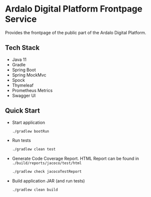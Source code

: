 # Ardalo Digital Platform Frontpage Service
Provides the frontpage of the public part of the Ardalo Digital Platform.

## Tech Stack

* Java 11
* Gradle
* Spring Boot
* Spring MockMvc
* Spock
* Thymeleaf
* Prometheus Metrics
* Swagger UI

## Quick Start

* Start application
    ```bash
    ./gradlew bootRun
    ```
* Run tests
    ```bash
    ./gradlew clean test
    ```
* Generate Code Coverage Report. HTML Report can be found in `./build/reports/jacoco/test/html`
    ```bash
    ./gradlew check jacocoTestReport
    ```
* Build application JAR (and run tests)
    ```bash
    ./gradlew clean build
    ```
